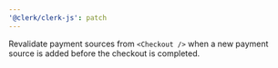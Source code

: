 ```yaml
---
'@clerk/clerk-js': patch
---
```


Revalidate payment sources from `<Checkout />` when a new payment source is added before the checkout is completed.
